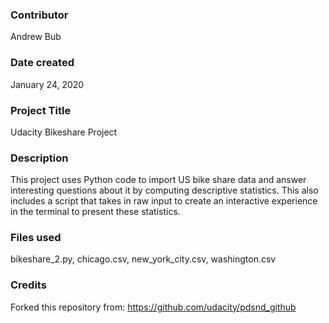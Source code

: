### Contributor
Andrew Bub

### Date created
January 24, 2020

### Project Title
Udacity Bikeshare Project

### Description
This project uses Python code to import US bike share data and answer interesting questions about it by computing descriptive statistics.
This also includes a script that takes in raw input to create an interactive experience in the terminal to present these statistics.

### Files used
bikeshare_2.py,
chicago.csv,
new_york_city.csv,
washington.csv

### Credits
Forked this repository from: https://github.com/udacity/pdsnd_github
